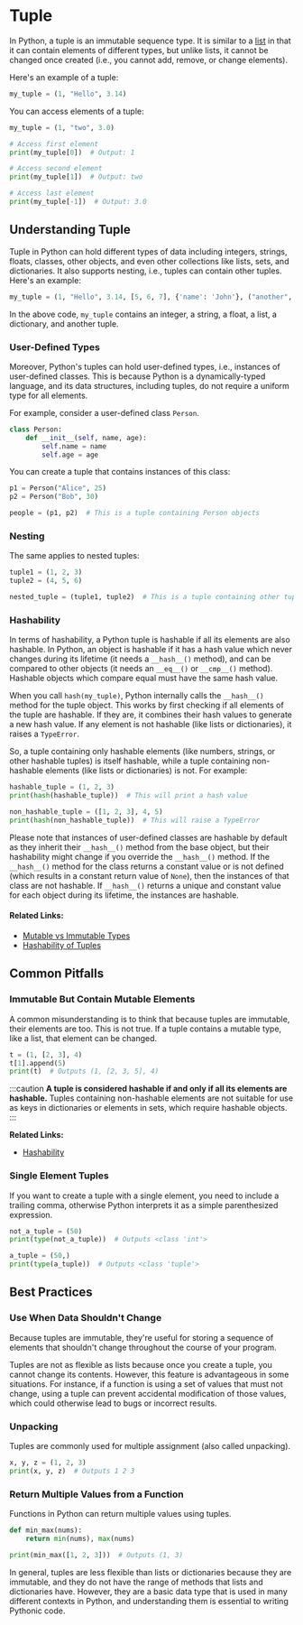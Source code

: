 # Tuple

In Python, a tuple is an immutable sequence type. It is similar to a [list](./list) in that it can contain elements of different types, but unlike lists, it cannot be changed once created (i.e., you cannot add, remove, or change elements).

Here's an example of a tuple:

```python title="main.py"
my_tuple = (1, "Hello", 3.14)
```

You can access elements of a tuple:

```python title="main.py"
my_tuple = (1, "two", 3.0)

# Access first element
print(my_tuple[0])  # Output: 1

# Access second element
print(my_tuple[1])  # Output: two

# Access last element
print(my_tuple[-1])  # Output: 3.0
```

## Understanding Tuple

Tuple in Python can hold different types of data including integers, strings, floats, classes, other objects, and even other collections like lists, sets, and dictionaries. It also supports nesting, i.e., tuples can contain other tuples. Here's an example:

```python title="main.py"
my_tuple = (1, "Hello", 3.14, [5, 6, 7], {'name': 'John'}, ("another", "tuple"))
```

In the above code, `my_tuple` contains an integer, a string, a float, a list, a dictionary, and another tuple.

### User-Defined Types

Moreover, Python's tuples can hold user-defined types, i.e., instances of user-defined classes. This is because Python is a dynamically-typed language, and its data structures, including tuples, do not require a uniform type for all elements.

For example, consider a user-defined class `Person`.

```python title="main.py"
class Person:
    def __init__(self, name, age):
        self.name = name
        self.age = age
```

You can create a tuple that contains instances of this class:

```python title="main.py"
p1 = Person("Alice", 25)
p2 = Person("Bob", 30)

people = (p1, p2)  # This is a tuple containing Person objects
```

### Nesting

The same applies to nested tuples:

```python title="main.py"
tuple1 = (1, 2, 3)
tuple2 = (4, 5, 6)

nested_tuple = (tuple1, tuple2)  # This is a tuple containing other tuples
```

### Hashability

In terms of hashability, a Python tuple is hashable if all its elements are also hashable. In Python, an object is hashable if it has a hash value which never changes during its lifetime (it needs a `__hash__()` method), and can be compared to other objects (it needs an `__eq__()` or `__cmp__()` method). Hashable objects which compare equal must have the same hash value.

When you call `hash(my_tuple)`, Python internally calls the `__hash__()` method for the tuple object. This works by first checking if all elements of the tuple are hashable. If they are, it combines their hash values to generate a new hash value. If any element is not hashable (like lists or dictionaries), it raises a `TypeError`.

So, a tuple containing only hashable elements (like numbers, strings, or other hashable tuples) is itself hashable, while a tuple containing non-hashable elements (like lists or dictionaries) is not. For example:

```python title="main.py"
hashable_tuple = (1, 2, 3)
print(hash(hashable_tuple))  # This will print a hash value

non_hashable_tuple = ([1, 2, 3], 4, 5)
print(hash(non_hashable_tuple))  # This will raise a TypeError
```

Please note that instances of user-defined classes are hashable by default as they inherit their `__hash__()` method from the base object, but their hashability might change if you override the `__hash__()` method. If the `__hash__()` method for the class returns a constant value or is not defined (which results in a constant return value of `None`), then the instances of that class are not hashable. If `__hash__()` returns a unique and constant value for each object during its lifetime, the instances are hashable.

#### **Related Links:**

- [Mutable vs Immutable Types](../data-types#mutable-vs-immutable-types)
- [Hashability of Tuples](../data-types#hashability-of-tuples)

## Common Pitfalls

### Immutable But Contain Mutable Elements

A common misunderstanding is to think that because tuples are immutable, their elements are too. This is not true. If a tuple contains a mutable type, like a list, that element can be changed.

```python title="main.py"
t = (1, [2, 3], 4)
t[1].append(5)
print(t)  # Outputs (1, [2, 3, 5], 4)
```

:::caution
**A tuple is considered hashable if and only if all its elements are hashable.**
Tuples containing non-hashable elements are not suitable for use as keys in dictionaries or elements in sets, which require hashable objects.
:::

**Related Links:**

- [Hashability](./tuple#hashability)

### Single Element Tuples

If you want to create a tuple with a single element, you need to include a trailing comma, otherwise Python interprets it as a simple parenthesized expression.

```python title="main.py"
not_a_tuple = (50)
print(type(not_a_tuple))  # Outputs <class 'int'>

a_tuple = (50,)
print(type(a_tuple))  # Outputs <class 'tuple'>
```

## Best Practices

### Use When Data Shouldn't Change

Because tuples are immutable, they're useful for storing a sequence of elements that shouldn't change throughout the course of your program.

Tuples are not as flexible as lists because once you create a tuple, you cannot change its contents. However, this feature is advantageous in some situations. For instance, if a function is using a set of values that must not change, using a tuple can prevent accidental modification of those values, which could otherwise lead to bugs or incorrect results.

### Unpacking

Tuples are commonly used for multiple assignment (also called unpacking).

```python title="main.py"
x, y, z = (1, 2, 3)
print(x, y, z)  # Outputs 1 2 3
```

### Return Multiple Values from a Function

Functions in Python can return multiple values using tuples.

```python title="main.py"
def min_max(nums):
    return min(nums), max(nums)

print(min_max([1, 2, 3]))  # Outputs (1, 3)
```

In general, tuples are less flexible than lists or dictionaries because they are immutable, and they do not have the range of methods that lists and dictionaries have. However, they are a basic data type that is used in many different contexts in Python, and understanding them is essential to writing Pythonic code.
